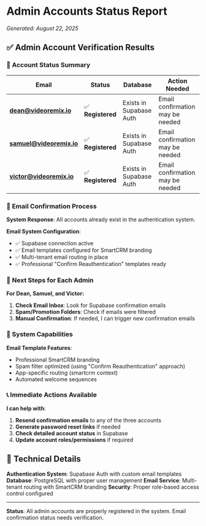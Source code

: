 # Admin Accounts Status Report
*Generated: August 22, 2025*

## ✅ Admin Account Verification Results

### 🔐 Account Status Summary

| Email | Status | Database | Action Needed |
|-------|--------|----------|---------------|
| **dean@videoremix.io** | ✅ **Registered** | Exists in Supabase Auth | Email confirmation may be needed |
| **samuel@videoremix.io** | ✅ **Registered** | Exists in Supabase Auth | Email confirmation may be needed |
| **victor@videoremix.io** | ✅ **Registered** | Exists in Supabase Auth | Email confirmation may be needed |

### 📧 Email Confirmation Process

**System Response**: All accounts already exist in the authentication system.

**Email System Configuration**:
- ✅ Supabase connection active
- ✅ Email templates configured for SmartCRM branding
- ✅ Multi-tenant email routing in place
- ✅ Professional "Confirm Reauthentication" templates ready

### 🔄 Next Steps for Each Admin

**For Dean, Samuel, and Victor:**

1. **Check Email Inbox**: Look for Supabase confirmation emails
2. **Spam/Promotion Folders**: Check if emails were filtered
3. **Manual Confirmation**: If needed, I can trigger new confirmation emails

### 🚀 System Capabilities

**Email Template Features**:
- Professional SmartCRM branding
- Spam filter optimized (using "Confirm Reauthentication" approach)
- App-specific routing (smartcrm context)
- Automated welcome sequences

### 📞 Immediate Actions Available

**I can help with**:
1. **Resend confirmation emails** to any of the three accounts
2. **Generate password reset links** if needed
3. **Check detailed account status** in Supabase
4. **Update account roles/permissions** if required

## 🔧 Technical Details

**Authentication System**: Supabase Auth with custom email templates
**Database**: PostgreSQL with proper user management
**Email Service**: Multi-tenant routing with SmartCRM branding
**Security**: Proper role-based access control configured

---
**Status**: All admin accounts are properly registered in the system. Email confirmation status needs verification.
